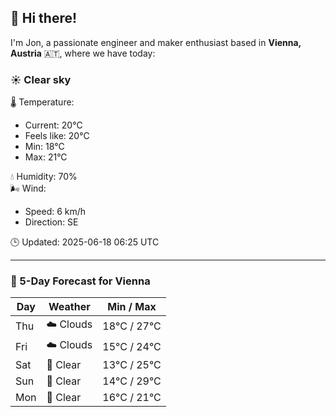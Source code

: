 ## 👋 Hi there!

I'm Jon, a passionate engineer and maker enthusiast based in **Vienna, Austria** 🇦🇹, where we have today:

### ☀️ Clear sky 

🌡️ Temperature: 
* Current: 20°C
* Feels like: 20°C
* Min: 18°C 
* Max: 21°C  

💧 Humidity: 70%  
🌬️ Wind: 
* Speed: 6 km/h 
* Direction: SE  

🕒 Updated: 2025-06-18 06:25 UTC

---

### 📅 5-Day Forecast for Vienna

| Day | Weather | Min / Max |
|-----|---------|------------|
| Thu | ☁️ Clouds | 18°C / 27°C |
| Fri | ☁️ Clouds | 15°C / 24°C |
| Sat | 🌙 Clear | 13°C / 25°C |
| Sun | 🌙 Clear | 14°C / 29°C |
| Mon | 🌙 Clear | 16°C / 21°C |
